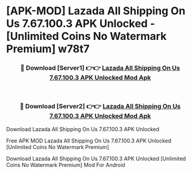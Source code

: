 # [APK-MOD] Lazada All Shipping On Us 7.67.100.3 APK Unlocked - [Unlimited Coins No Watermark Premium] w78t7



<div align="center">
<h3>🔴 Download [Server1] 👉👉 <a href="https://momento.my/?title=Lazada_All_Shipping_On_Us_7.67.100.3_APK_Unlocked">Lazada All Shipping On Us 7.67.100.3 APK Unlocked Mod Apk</a></h3><br>

<h3>🔴 Download [Server2] 👉👉 <a href="https://momento.my/?title=Lazada_All_Shipping_On_Us_7.67.100.3_APK_Unlocked">Lazada All Shipping On Us 7.67.100.3 APK Unlocked Mod Apk</a></h3>
</div>



Download Lazada All Shipping On Us 7.67.100.3 APK Unlocked 

Free APK MOD Lazada All Shipping On Us 7.67.100.3 APK Unlocked [Unlimited Coins No Watermark Premium]

Download Lazada All Shipping On Us 7.67.100.3 APK Unlocked [Unlimited Coins No Watermark Premium] Mod For Android
